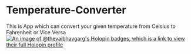 # Temperature-Converter
This is App which can convert your  given temperature from Celsius to Fahrenheit or Vice Versa 
[![An image of @thevaibhavgarg's Holopin badges, which is a link to view their full Holopin profile](https://holopin.me/thevaibhavgarg)](https://holopin.io/@thevaibhavgarg)
